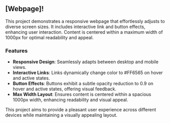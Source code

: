 ## [Webpage]!

This project demonstrates a responsive webpage that effortlessly adjusts to diverse screen sizes. It includes interactive link and button effects, enhancing user interaction. Content is centered within a maximum width of 1000px for optimal readability and appeal.

### Features

- **Responsive Design**: Seamlessly adapts between desktop and mobile views.
- **Interactive Links**: Links dynamically change color to #FF6565 on hover and active states.
- **Button Effects**: Buttons exhibit a subtle opacity reduction to 0.9 on hover and active states, offering visual feedback.
- **Max Width Layout**: Ensures content is centered within a spacious 1000px width, enhancing readability and visual appeal.

This project aims to provide a pleasant user experience across different devices while maintaining a visually appealing layout.